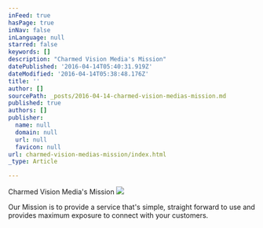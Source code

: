 ```yaml
---
inFeed: true
hasPage: true
inNav: false
inLanguage: null
starred: false
keywords: []
description: "Charmed Vision Media's Mission"
datePublished: '2016-04-14T05:40:31.919Z'
dateModified: '2016-04-14T05:38:48.176Z'
title: ''
author: []
sourcePath: _posts/2016-04-14-charmed-vision-medias-mission.md
published: true
authors: []
publisher:
  name: null
  domain: null
  url: null
  favicon: null
url: charmed-vision-medias-mission/index.html
_type: Article

---
```

Charmed Vision Media's Mission
![](https://the-grid-user-content.s3-us-west-2.amazonaws.com/1c3589ed-2cb8-448b-beca-2a06409c82ac.jpg)

Our Mission is to provide a service that's simple, straight forward to use and provides maximum exposure to connect with your customers.